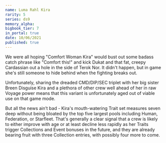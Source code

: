 ```yaml
---
name: Luma Rahl Kira
rarity: 5
series: ds9
memory_alpha:
bigbook_tier: 7
in_portal: true
date: 10/06/2021
published: true
---
```


We were all hoping "Comfort Woman Kira" would bust out some badass catch phrase like "Comfort this!" and kick Dukat and that fat, creepy Cardassian out a hole in the side of Terok Nor. It didn't happen, but in game she's still someone to hide behind when the fighting breaks out. 

Unfortunately, sharing the dreaded CMD/DIP/SEC triplet with her big sister Breen Disguise Kira and a plethora of other crew well ahead of her in raw Voyage power means that this variant is unfortunately aged out of viable use on that game mode.

But all the news ain’t bad - Kira's mouth-watering Trait set measures seven deep without being bloated by the top five largest pools including Human, Federation, or Starfleet. That's generally a clear signal that a crew is likely to either improve with age or at least decline less rapidly as her Traits trigger Collections and Event bonuses in the future, and they are already bearing fruit with three Collection entries, with possibly four more to come.
